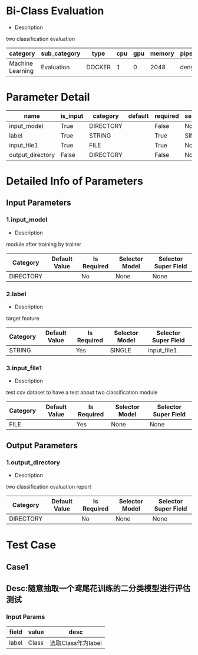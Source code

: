 # Bi-Class Evaluation
+ Description

two classification evaluation

| category | sub_category | type | cpu | gpu | memory | pipe_status |
| --- | --- | --- | --- | --- | --- | --- |
| Machine Learning | Evaluation | DOCKER | 1 | 0 | 2048 | deny |


# Parameter Detail

| name | is_input | category | default | required | selector_model |
| --- | --- | --- | --- | --- | --- |
| input_model | True | DIRECTORY |  | False | None |
| label | True | STRING |  | True | SINGLE |
| input_file1 | True | FILE |  | True | None |
| output_directory | False | DIRECTORY |  | False | None |


# Detailed Info of Parameters
## Input Parameters
### 1.input_model
+ Description

module after training by trainer

| Category | Default Value | Is Required | Selector Model | Selector Super Field |
| --- | --- | --- | --- | --- |
| DIRECTORY |  | No | None | None |


### 2.label
+ Description

target feature

| Category | Default Value | Is Required | Selector Model | Selector Super Field |
| --- | --- | --- | --- | --- |
| STRING |  | Yes | SINGLE | input_file1 |


### 3.input_file1
+ Description

test csv dataset to have a test about two classification module

| Category | Default Value | Is Required | Selector Model | Selector Super Field |
| --- | --- | --- | --- | --- |
| FILE |  | Yes | None | None |


## Output Parameters
### 1.output_directory
+ Description

two classification evaluation report

| Category | Default Value | Is Required | Selector Model | Selector Super Field |
| --- | --- | --- | --- | --- |
| DIRECTORY |  | No | None | None |



# Test Case
## Case1
## Desc:随意抽取一个鸢尾花训练的二分类模型进行评估测试
### Input Params

| field | value | desc |
| --- | --- | --- |
| label | Class | 选取Class作为label |



